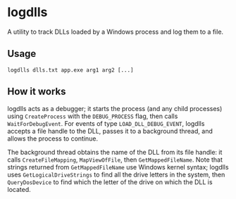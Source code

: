 logdlls
=======
A utility to track DLLs loaded by a Windows process and log them to a file.

Usage
-----
    logdlls dlls.txt app.exe arg1 arg2 [...]

How it works
------------
logdlls acts as a debugger; it starts the process (and any child processes) using `CreateProcess`
with the `DEBUG_PROCESS` flag, then calls `WaitForDebugEvent`. For events of type
`LOAD_DLL_DEBUG_EVENT`, logdlls accepts a file handle to the DLL, passes it to a background thread,
and allows the process to continue.

The background thread obtains the name of the DLL from its file handle: it calls
`CreateFileMapping`, `MapViewOfFile`, then `GetMappedFileName`. Note that strings returned from
`GetMappedFileName` use Windows kernel syntax; logdlls uses `GetLogicalDriveStrings` to find all the
drive letters in the system, then `QueryDosDevice` to find which the letter of the drive on which
the DLL is located.
